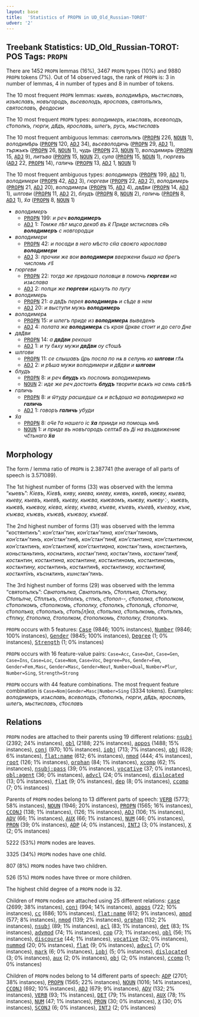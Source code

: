 ```yaml
---
layout: base
title:  'Statistics of PROPN in UD_Old_Russian-TOROT'
udver: '2'
---
```


## Treebank Statistics: UD_Old_Russian-TOROT: POS Tags: `PROPN`

There are 1452 `PROPN` lemmas (16%), 3467 `PROPN` types (10%) and 9880 `PROPN` tokens (7%).
Out of 14 observed tags, the rank of `PROPN` is: 3 in number of lemmas, 4 in number of types and 8 in number of tokens.

The 10 most frequent `PROPN` lemmas: <em>кыевъ, володимѣръ, мьстиславъ, изъяславъ, новъгородъ, вьсеволодъ, ярославъ, святопълкъ, святославъ, феодосии</em>

The 10 most frequent `PROPN` types:  <em>володимеръ, изѧславъ, всеволодъ, ст҃ополкъ, гюрги, дв҃дъ, ярославъ, ѡлегъ, русь, мьстиславъ</em>

The 10 most frequent ambiguous lemmas: <em>святопълкъ</em> (<tt><a href="orv_torot-pos-PROPN.html">PROPN</a></tt> 226, <tt><a href="orv_torot-pos-NOUN.html">NOUN</a></tt> 1), <em>володимѣрь</em> (<tt><a href="orv_torot-pos-PROPN.html">PROPN</a></tt> 120, <tt><a href="orv_torot-pos-ADJ.html">ADJ</a></tt> 34), <em>вьсеволодичь</em> (<tt><a href="orv_torot-pos-PROPN.html">PROPN</a></tt> 29, <tt><a href="orv_torot-pos-ADJ.html">ADJ</a></tt> 1), <em>тържькъ</em> (<tt><a href="orv_torot-pos-PROPN.html">PROPN</a></tt> 26, <tt><a href="orv_torot-pos-NOUN.html">NOUN</a></tt> 1), <em>чудь</em> (<tt><a href="orv_torot-pos-PROPN.html">PROPN</a></tt> 23, <tt><a href="orv_torot-pos-NOUN.html">NOUN</a></tt> 1), <em>володимирь</em> (<tt><a href="orv_torot-pos-PROPN.html">PROPN</a></tt> 15, <tt><a href="orv_torot-pos-ADJ.html">ADJ</a></tt> 9), <em>литъва</em> (<tt><a href="orv_torot-pos-PROPN.html">PROPN</a></tt> 15, <tt><a href="orv_torot-pos-NOUN.html">NOUN</a></tt> 2), <em>сула</em> (<tt><a href="orv_torot-pos-PROPN.html">PROPN</a></tt> 15, <tt><a href="orv_torot-pos-NOUN.html">NOUN</a></tt> 1), <em>гюргевъ</em> (<tt><a href="orv_torot-pos-ADJ.html">ADJ</a></tt> 22, <tt><a href="orv_torot-pos-PROPN.html">PROPN</a></tt> 14), <em>галичь</em> (<tt><a href="orv_torot-pos-PROPN.html">PROPN</a></tt> 13, <tt><a href="orv_torot-pos-ADJ.html">ADJ</a></tt> 1, <tt><a href="orv_torot-pos-NOUN.html">NOUN</a></tt> 1)

The 10 most frequent ambiguous types:  <em>володимеръ</em> (<tt><a href="orv_torot-pos-PROPN.html">PROPN</a></tt> 199, <tt><a href="orv_torot-pos-ADJ.html">ADJ</a></tt> 1), <em>володимери</em> (<tt><a href="orv_torot-pos-PROPN.html">PROPN</a></tt> 42, <tt><a href="orv_torot-pos-ADJ.html">ADJ</a></tt> 3), <em>гюргеви</em> (<tt><a href="orv_torot-pos-PROPN.html">PROPN</a></tt> 22, <tt><a href="orv_torot-pos-ADJ.html">ADJ</a></tt> 2), <em>володимерь</em> (<tt><a href="orv_torot-pos-PROPN.html">PROPN</a></tt> 21, <tt><a href="orv_torot-pos-ADJ.html">ADJ</a></tt> 20), <em>володимерѧ</em> (<tt><a href="orv_torot-pos-PROPN.html">PROPN</a></tt> 15, <tt><a href="orv_torot-pos-ADJ.html">ADJ</a></tt> 4), <em>двд҃ви</em> (<tt><a href="orv_torot-pos-PROPN.html">PROPN</a></tt> 14, <tt><a href="orv_torot-pos-ADJ.html">ADJ</a></tt> 1), <em>ѡлгови</em> (<tt><a href="orv_torot-pos-PROPN.html">PROPN</a></tt> 11, <tt><a href="orv_torot-pos-ADJ.html">ADJ</a></tt> 2), <em>блудъ</em> (<tt><a href="orv_torot-pos-PROPN.html">PROPN</a></tt> 8, <tt><a href="orv_torot-pos-NOUN.html">NOUN</a></tt> 2), <em>галичь</em> (<tt><a href="orv_torot-pos-PROPN.html">PROPN</a></tt> 8, <tt><a href="orv_torot-pos-ADJ.html">ADJ</a></tt> 1), <em>х҃а</em> (<tt><a href="orv_torot-pos-PROPN.html">PROPN</a></tt> 8, <tt><a href="orv_torot-pos-NOUN.html">NOUN</a></tt> 1)


* <em>володимеръ</em>
  * <tt><a href="orv_torot-pos-PROPN.html">PROPN</a></tt> 199: <em>и реч <b>володимеръ</b></em>
  * <tt><a href="orv_torot-pos-ADJ.html">ADJ</a></tt> 1: <em>Томже лѣт мцса декаб въ к҃ Приде мстиславъ сн҃ъ <b>володимеръ</b> с новгородци</em>
* <em>володимери</em>
  * <tt><a href="orv_torot-pos-PROPN.html">PROPN</a></tt> 42: <em>и посади в него мѣсто сн҃а своѥго ꙗрослава <b>володимери</b></em>
  * <tt><a href="orv_torot-pos-ADJ.html">ADJ</a></tt> 3: <em>прочии же вои <b>володимери</b> ввержени быша на брегъ числомь ҂ѕ҃</em>
* <em>гюргеви</em>
  * <tt><a href="orv_torot-pos-PROPN.html">PROPN</a></tt> 22: <em>тогда же придоша половци в помочь <b>гюргеви</b> на изѧслава</em>
  * <tt><a href="orv_torot-pos-ADJ.html">ADJ</a></tt> 2: <em>полци же <b>гюргеви</b> идѧхуть по лугу</em>
* <em>володимерь</em>
  * <tt><a href="orv_torot-pos-PROPN.html">PROPN</a></tt> 21: <em>а двд҃ъ перея <b>володимерь</b> и сѣде в нем</em>
  * <tt><a href="orv_torot-pos-ADJ.html">ADJ</a></tt> 20: <em>и выступи мужь <b>володимерь</b></em>
* <em>володимерѧ</em>
  * <tt><a href="orv_torot-pos-PROPN.html">PROPN</a></tt> 15: <em>и ѡлегъ приде из <b>володимерѧ</b> выведенъ</em>
  * <tt><a href="orv_torot-pos-ADJ.html">ADJ</a></tt> 4: <em>полата же <b>володимерѧ</b> съ края ц҃ркве стоит и до сего д҃не</em>
* <em>двд҃ви</em>
  * <tt><a href="orv_torot-pos-PROPN.html">PROPN</a></tt> 14: <em>а <b>двд҃ви</b> рекоша</em>
  * <tt><a href="orv_torot-pos-ADJ.html">ADJ</a></tt> 1: <em>и ту бѧху мужи <b>двд҃ви</b> оу ст҃ошѣ</em>
* <em>ѡлгови</em>
  * <tt><a href="orv_torot-pos-PROPN.html">PROPN</a></tt> 11: <em>се слышавъ ц҃рь посла по нѧ в селунь ко <b>ѡлгови</b> гл҃ѧ</em>
  * <tt><a href="orv_torot-pos-ADJ.html">ADJ</a></tt> 2: <em>и рѣша мужи володимери и дв҃дви и <b>ѡлгови</b></em>
* <em>блудъ</em>
  * <tt><a href="orv_torot-pos-PROPN.html">PROPN</a></tt> 8: <em>и реч <b>блудъ</b> къ посломъ володимеримь</em>
  * <tt><a href="orv_torot-pos-NOUN.html">NOUN</a></tt> 2: <em>иде же реч достоить <b>блудъ</b> творити всѧкъ на семь свѣтѣ</em>
* <em>галичь</em>
  * <tt><a href="orv_torot-pos-PROPN.html">PROPN</a></tt> 8: <em>и ѿтуду расшедше сѧ и всѣдоша на володимерка на <b>галичь</b></em>
  * <tt><a href="orv_torot-pos-ADJ.html">ADJ</a></tt> 1: <em>говоръ <b>галичь</b> убуди</em>
* <em>х҃а</em>
  * <tt><a href="orv_torot-pos-PROPN.html">PROPN</a></tt> 8: <em>оч҃е г҃а нашего іс <b>х҃а</b> прииди на помощь мнѣ</em>
  * <tt><a href="orv_torot-pos-NOUN.html">NOUN</a></tt> 1: <em>и приде въ новъгородъ септѧб҃ въ д҃і на въздвижениѥ чс҃тьнаго <b>х҃а</b></em>

## Morphology

The form / lemma ratio of `PROPN` is 2.387741 (the average of all parts of speech is 3.571089).

The 1st highest number of forms (33) was observed with the lemma “кыевъ”: <em>Кіевъ, Кіевѣ, киву, киева, киеву, киевъ, киевѣ, киѥву, кыева, кыеву, кыевъ, кыевѣ, кыєву, кыѥва, кыѥвомъ, кыѥву, кыѥву⁘, кыѥвъ, кыѥвѣ, кыѥвѹ, кіева, кіеву, кꙑева, кꙑеве, кꙑевъ, кꙑевѣ, кꙑевѹ, кꙑѥ, кꙑѥва, кꙑѥвъ, кꙑѥвѣ, кꙑѥвѹ, кꙑѥвꙋ</em>.

The 2nd highest number of forms (31) was observed with the lemma “костянтинъ”: <em>конʼстѧнʼтин, конʼстѧнʼтина, конʼстѧнʼтиномъ, конʼстѧнʼтинъ, конʼстѧнʼтинѣ, конʼстѧнʼтинꙋ, конʼстѧнтина, конʼстѧнтином, конʼстѧнтинъ, конʼстѧнтинꙋ, конʼстѧнтиѻна, констѧнʼтинъ, констѧнтинъ, коньстѧньтинъ, коснѧтинъ, костѧнʼтина, костѧнʼтинъ, костѧннʼтинꙋ, костѧнтин, костѧнтина, костѧнтине, костѧнтиномъ, костѧнтиномь, костѧнтину, костѧнтинъ, костѧнтинѣ, костѧнтинѹ, костѧнтинꙋ, костѧнтїнъ, къснѧтинъ, кѡнстѧнʼтинъ</em>.

The 3rd highest number of forms (29) was observed with the lemma “святопълкъ”: <em>Свꙗтопълка, Свꙗтопълкъ, Ст҃оплъка, Ст҃опълку, Ст҃опълче, Ст҃плъкъ, сто҃полкъ, стпкъ, ст҃опол--, ст҃ополка, ст҃ополком, ст҃ополкомъ, ст҃ополкомь, ст҃ополку, ст҃ополкъ, ст҃ополцѣ, ст҃ополче, ст҃ополъка, ст҃ополъкъ, ст҃опъ[л]ка, ст҃опълка, ст҃опълкомь, ст҃опълкъ, ст҃плку, с҃тополка, с҃тополком, с҃тополкомь, с҃тополку, с҃тополкъ</em>.

`PROPN` occurs with 5 features: <tt><a href="orv_torot-feat-Case.html">Case</a></tt> (9846; 100% instances), <tt><a href="orv_torot-feat-Number.html">Number</a></tt> (9846; 100% instances), <tt><a href="orv_torot-feat-Gender.html">Gender</a></tt> (9845; 100% instances), <tt><a href="orv_torot-feat-Degree.html">Degree</a></tt> (1; 0% instances), <tt><a href="orv_torot-feat-Strength.html">Strength</a></tt> (1; 0% instances)

`PROPN` occurs with 16 feature-value pairs: `Case=Acc`, `Case=Dat`, `Case=Gen`, `Case=Ins`, `Case=Loc`, `Case=Nom`, `Case=Voc`, `Degree=Pos`, `Gender=Fem`, `Gender=Fem,Masc`, `Gender=Masc`, `Gender=Neut`, `Number=Dual`, `Number=Plur`, `Number=Sing`, `Strength=Strong`

`PROPN` occurs with 44 feature combinations.
The most frequent feature combination is `Case=Nom|Gender=Masc|Number=Sing` (3334 tokens).
Examples: <em>володимеръ, изѧславъ, всеволодъ, ст҃ополкъ, гюрги, дв҃дъ, ярославъ, ѡлегъ, мьстиславъ, ст҃ославъ</em>


## Relations

`PROPN` nodes are attached to their parents using 19 different relations: <tt><a href="orv_torot-dep-nsubj.html">nsubj</a></tt> (2392; 24% instances), <tt><a href="orv_torot-dep-obl.html">obl</a></tt> (2188; 22% instances), <tt><a href="orv_torot-dep-appos.html">appos</a></tt> (1488; 15% instances), <tt><a href="orv_torot-dep-conj.html">conj</a></tt> (970; 10% instances), <tt><a href="orv_torot-dep-iobj.html">iobj</a></tt> (713; 7% instances), <tt><a href="orv_torot-dep-obj.html">obj</a></tt> (628; 6% instances), <tt><a href="orv_torot-dep-flat-name.html">flat:name</a></tt> (612; 6% instances), <tt><a href="orv_torot-dep-nmod.html">nmod</a></tt> (444; 4% instances), <tt><a href="orv_torot-dep-root.html">root</a></tt> (126; 1% instances), <tt><a href="orv_torot-dep-orphan.html">orphan</a></tt> (84; 1% instances), <tt><a href="orv_torot-dep-xcomp.html">xcomp</a></tt> (62; 1% instances), <tt><a href="orv_torot-dep-nsubj-pass.html">nsubj:pass</a></tt> (39; 0% instances), <tt><a href="orv_torot-dep-vocative.html">vocative</a></tt> (37; 0% instances), <tt><a href="orv_torot-dep-obl-agent.html">obl:agent</a></tt> (36; 0% instances), <tt><a href="orv_torot-dep-advcl.html">advcl</a></tt> (24; 0% instances), <tt><a href="orv_torot-dep-dislocated.html">dislocated</a></tt> (13; 0% instances), <tt><a href="orv_torot-dep-flat.html">flat</a></tt> (9; 0% instances), <tt><a href="orv_torot-dep-dep.html">dep</a></tt> (8; 0% instances), <tt><a href="orv_torot-dep-ccomp.html">ccomp</a></tt> (7; 0% instances)

Parents of `PROPN` nodes belong to 13 different parts of speech: <tt><a href="orv_torot-pos-VERB.html">VERB</a></tt> (5773; 58% instances), <tt><a href="orv_torot-pos-NOUN.html">NOUN</a></tt> (1946; 20% instances), <tt><a href="orv_torot-pos-PROPN.html">PROPN</a></tt> (1565; 16% instances), <tt><a href="orv_torot-pos-CCONJ.html">CCONJ</a></tt> (138; 1% instances),  (126; 1% instances), <tt><a href="orv_torot-pos-ADJ.html">ADJ</a></tt> (106; 1% instances), <tt><a href="orv_torot-pos-ADV.html">ADV</a></tt> (66; 1% instances), <tt><a href="orv_torot-pos-AUX.html">AUX</a></tt> (66; 1% instances), <tt><a href="orv_torot-pos-NUM.html">NUM</a></tt> (46; 0% instances), <tt><a href="orv_torot-pos-PRON.html">PRON</a></tt> (39; 0% instances), <tt><a href="orv_torot-pos-ADP.html">ADP</a></tt> (4; 0% instances), <tt><a href="orv_torot-pos-INTJ.html">INTJ</a></tt> (3; 0% instances), <tt><a href="orv_torot-pos-X.html">X</a></tt> (2; 0% instances)

5222 (53%) `PROPN` nodes are leaves.

3325 (34%) `PROPN` nodes have one child.

807 (8%) `PROPN` nodes have two children.

526 (5%) `PROPN` nodes have three or more children.

The highest child degree of a `PROPN` node is 32.

Children of `PROPN` nodes are attached using 25 different relations: <tt><a href="orv_torot-dep-case.html">case</a></tt> (2699; 38% instances), <tt><a href="orv_torot-dep-conj.html">conj</a></tt> (994; 14% instances), <tt><a href="orv_torot-dep-appos.html">appos</a></tt> (722; 10% instances), <tt><a href="orv_torot-dep-cc.html">cc</a></tt> (686; 10% instances), <tt><a href="orv_torot-dep-flat-name.html">flat:name</a></tt> (612; 9% instances), <tt><a href="orv_torot-dep-amod.html">amod</a></tt> (577; 8% instances), <tt><a href="orv_torot-dep-nmod.html">nmod</a></tt> (139; 2% instances), <tt><a href="orv_torot-dep-orphan.html">orphan</a></tt> (132; 2% instances), <tt><a href="orv_torot-dep-nsubj.html">nsubj</a></tt> (89; 1% instances), <tt><a href="orv_torot-dep-acl.html">acl</a></tt> (83; 1% instances), <tt><a href="orv_torot-dep-det.html">det</a></tt> (83; 1% instances), <tt><a href="orv_torot-dep-advmod.html">advmod</a></tt> (74; 1% instances), <tt><a href="orv_torot-dep-cop.html">cop</a></tt> (73; 1% instances), <tt><a href="orv_torot-dep-obl.html">obl</a></tt> (56; 1% instances), <tt><a href="orv_torot-dep-discourse.html">discourse</a></tt> (44; 1% instances), <tt><a href="orv_torot-dep-vocative.html">vocative</a></tt> (32; 0% instances), <tt><a href="orv_torot-dep-nummod.html">nummod</a></tt> (20; 0% instances), <tt><a href="orv_torot-dep-flat.html">flat</a></tt> (9; 0% instances), <tt><a href="orv_torot-dep-advcl.html">advcl</a></tt> (7; 0% instances), <tt><a href="orv_torot-dep-mark.html">mark</a></tt> (6; 0% instances), <tt><a href="orv_torot-dep-iobj.html">iobj</a></tt> (5; 0% instances), <tt><a href="orv_torot-dep-dislocated.html">dislocated</a></tt> (3; 0% instances), <tt><a href="orv_torot-dep-aux.html">aux</a></tt> (2; 0% instances), <tt><a href="orv_torot-dep-obj.html">obj</a></tt> (2; 0% instances), <tt><a href="orv_torot-dep-ccomp.html">ccomp</a></tt> (1; 0% instances)

Children of `PROPN` nodes belong to 14 different parts of speech: <tt><a href="orv_torot-pos-ADP.html">ADP</a></tt> (2701; 38% instances), <tt><a href="orv_torot-pos-PROPN.html">PROPN</a></tt> (1565; 22% instances), <tt><a href="orv_torot-pos-NOUN.html">NOUN</a></tt> (1016; 14% instances), <tt><a href="orv_torot-pos-CCONJ.html">CCONJ</a></tt> (692; 10% instances), <tt><a href="orv_torot-pos-ADJ.html">ADJ</a></tt> (679; 9% instances), <tt><a href="orv_torot-pos-ADV.html">ADV</a></tt> (132; 2% instances), <tt><a href="orv_torot-pos-VERB.html">VERB</a></tt> (93; 1% instances), <tt><a href="orv_torot-pos-DET.html">DET</a></tt> (79; 1% instances), <tt><a href="orv_torot-pos-AUX.html">AUX</a></tt> (78; 1% instances), <tt><a href="orv_torot-pos-NUM.html">NUM</a></tt> (47; 1% instances), <tt><a href="orv_torot-pos-PRON.html">PRON</a></tt> (30; 0% instances), <tt><a href="orv_torot-pos-X.html">X</a></tt> (30; 0% instances), <tt><a href="orv_torot-pos-SCONJ.html">SCONJ</a></tt> (6; 0% instances), <tt><a href="orv_torot-pos-INTJ.html">INTJ</a></tt> (2; 0% instances)

